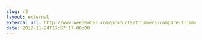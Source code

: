 ```yaml
---
slug: r3
layout: external
external_url: http://www.weedeater.com/products/trimmers/compare-trimmers/
date: 2012-11-24T17:57:17-06:00
---
```

